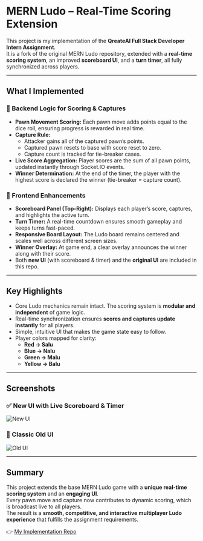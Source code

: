   
# MERN Ludo – Real-Time Scoring Extension

This project is my implementation of the **QreateAI Full Stack Developer Intern Assignment**.  
It is a fork of the original MERN Ludo repository, extended with a **real-time scoring system**, an improved **scoreboard UI**, and a **turn timer**, all fully synchronized across players.

---

## What I Implemented

### 🔹 Backend Logic for Scoring & Captures
- **Pawn Movement Scoring:** Each pawn move adds points equal to the dice roll, ensuring progress is rewarded in real time.  
- **Capture Rule:**  
  - Attacker gains all of the captured pawn’s points.  
  - Captured pawn resets to base with score reset to zero.  
  - Capture count is tracked for tie-breaker cases.  
- **Live Score Aggregation:** Player scores are the sum of all pawn points, updated instantly through Socket.IO events.  
- **Winner Determination:** At the end of the timer, the player with the highest score is declared the winner (tie-breaker = capture count).

### 🔹 Frontend Enhancements
- **Scoreboard Panel (Top-Right):** Displays each player’s score, captures, and highlights the active turn.  
- **Turn Timer:** A real-time countdown ensures smooth gameplay and keeps turns fast-paced.  
- **Responsive Board Layout:** The Ludo board remains centered and scales well across different screen sizes.  
- **Winner Overlay:** At game end, a clear overlay announces the winner along with their score.  
- Both **new UI** (with scoreboard & timer) and the **original UI** are included in this repo.

---

## Key Highlights
- Core Ludo mechanics remain intact. The scoring system is **modular and independent** of game logic.  
- Real-time synchronization ensures **scores and captures update instantly** for all players.  
- Simple, intuitive UI that makes the game state easy to follow.  
- Player colors mapped for clarity:  
  - **Red → Salu**  
  - **Blue → Nalu**  
  - **Green → Malu**  
  - **Yellow → Balu**

---

## Screenshots

### ✅ New UI with Live Scoreboard & Timer
![New UI](./screenshots/new-ui.png)

### 🎲 Classic Old UI
![Old UI](./screenshots/old-ui.png)

---

## Summary
This project extends the base MERN Ludo game with a **unique real-time scoring system** and an **engaging UI**.  
Every pawn move and capture now contributes to dynamic scoring, which is broadcast live to all players.  
The result is a **smooth, competitive, and interactive multiplayer Ludo experience** that fulfills the assignment requirements.

👉 [My Implementation Repo](https://github.com/vipinsao/MERN-Ludo-Assignment)

